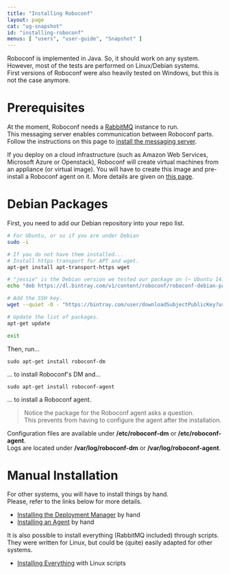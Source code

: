 ```yaml
---
title: "Installing Roboconf"
layout: page
cat: "ug-snapshot"
id: "installing-roboconf"
menus: [ "users", "user-guide", "Snapshot" ]
---
```


Roboconf is implemented in Java. So, it should work on any system.  
However, most of the tests are performed on Linux/Debian systems.  
First versions of Roboconf were also heavily tested on Windows, but this is not the case anymore.


# Prerequisites

At the moment, Roboconf needs a [RabbitMQ](https://www.rabbitmq.com) instance to run.  
This messaging server enables communication between Roboconf parts.  
Follow the instructions on this page to [install the messaging server](installing-the-messaging-server.html).

If you deploy on a cloud infrastructure (such as Amazon Web Services, Microsoft Azure or Openstack),
Roboconf will create virtual machines from an appliance (or virtual image). You will have to create
this image and pre-install a Roboconf agent on it. More details are given on [this page](preparing-virtual-images-with-an-agent.html).


# Debian Packages

First, you need to add our Debian repository into your repo list.

```bash
# For Ubuntu, or su if you are under Debian
sudo -i

# If you do not have them installed...
# Install https transport for APT and wget.
apt-get install apt-transport-https wget

# "jessie" is the Debian version we tested our package on (~ Ubuntu 14.04).
echo "deb https://dl.bintray.com/v1/content/roboconf/roboconf-debian-packages jessie main" >> /etc/apt/sources.list

# Add the SSH key.
wget --quiet -O - "https://bintray.com/user/downloadSubjectPublicKey?username=bintray" | apt-key add -

# Update the list of packages.
apt-get update

exit
```

Then, run...

```
sudo apt-get install roboconf-dm
```

... to install Roboconf's DM and...

```
sudo apt-get install roboconf-agent
```

... to install a Roboconf agent.


> Notice the package for the Roboconf agent asks a question.  
> This prevents from having to configure the agent after the installation.

Configuration files are available under **/etc/roboconf-dm** or **/etc/roboconf-agent**.  
Logs are located under **/var/log/roboconf-dm** or **/var/log/roboconf-agent**.


# Manual Installation

For other systems, you will have to install things by hand.  
Please, refer to the links below for more details.

* [Installing the Deployment Manager](installing-the-deployment-manager.html) by hand
* [Installing an Agent](installing-an-agent.html) by hand

It is also possible to install everything (RabbitMQ included) through scripts.  
They were written for Linux, but could be (quite) easily adapted for other systems.

* [Installing Everything](installing-everything-with-scripts.html) with Linux scripts

